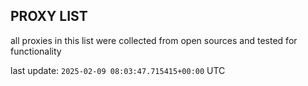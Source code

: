 ## PROXY LIST

all proxies in this list were collected from open sources and tested for functionality

last update: `2025-02-09 08:03:47.715415+00:00` UTC